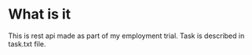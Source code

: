 # What is it
This is rest api made as part of my employment trial. Task is described in task.txt file.
